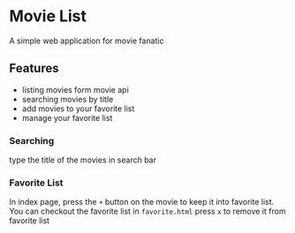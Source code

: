# Movie List
A simple web application for movie fanatic

## Features
- listing movies form movie api
- searching movies by title
- add movies to your favorite list
- manage your favorite list

### Searching
type the title of the movies in search bar
### Favorite List
In index page, press the  `+` button on the movie to keep it into favorite list.
You can checkout the favorite list in `favorite.html`
press `x` to remove it from favorite list
